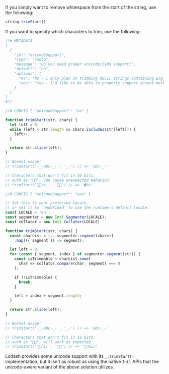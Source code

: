 If you simply want to remove whitespace from the start of the string, use the following:

```javascript
string.trimStart()
```

If you want to specify which characters to trim, use the following:

```javascript
/*# METADATA
[
  {
    "id": "unicodeSupport",
    "type": "radio",
    "message": "Do you need proper unicode/i18n support?",
    "default": "no",
    "options": {
      "no": "No - I only plan on trimming ASCII strings containing English text.",
      "yes": "Yes - I'd like to be able to properly support accent marks, emojis, etc, with an i18n-sensitive solution."
    }
  }
]
#*/

//# CONFIG { "unicodeSupport": "no" }

function trimStart(str, chars) {
  let left = 0;
  while (left < str.length && chars.includes(str[left])) {
    left++;
  }

  return str.slice(left);
}

// Normal usage:
// trimStart('-_-abc-_-', '_-') // => 'abc-_-'

// Characters that don't fit in 16 bits,
// such as "👋🏿", can cause unexpected behavior.
// trimStart('👋🏽hi!', '👋🏿') // => '�hi!'

//# CONFIG { "unicodeSupport": "yes" }

// Set this to your preferred locale,
// or set it to `undefined` to use the runtime's default locale.
const LOCALE = 'en';
const segmenter = new Intl.Segmenter(LOCALE);
const collator = new Intl.Collator(LOCALE)

function trimStart(str, chars) {
  const charList = [...segmenter.segment(chars)]
    .map(({ segment }) => segment);

  let left = 0;
  for (const { segment, index } of segmenter.segment(str)) {
    const isTrimmable = charList.some(
      char => collator.compare(char, segment) === 0
    );

    if (!isTrimmable) {
      break;
    }

    left = index + segment.length;
  }

  return str.slice(left);
}

// Normal usage:
// trimStart('-_-abc-_-', '_-') // => 'abc-_-'

// Characters that don't fit in 16 bits,
// such as "👋🏿", will work as expected.
// trimStart('👋🏽hi!', '👋🏿') // => '👋🏽hi!'
```

Lodash provides some unicode support with its `_.trimStart()` implementation, but it isn't as robust as using the native `Intl` APIs that the unicode-aware variant of the above solution utilizes.
